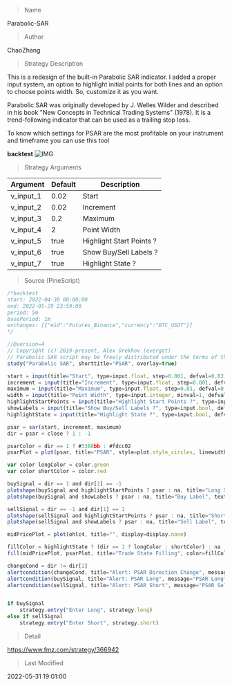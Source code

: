 
> Name

Parabolic-SAR

> Author

ChaoZhang

> Strategy Description

This is a redesign of the built-in Parabolic SAR indicator. I added a proper input system, an option to highlight initial points for both lines and an option to choose points width. So, customize it as you want.

Parabolic SAR was originally developed by J. Welles Wilder and described in his book "New Concepts in Technical Trading Systems" (1978). It is a trend-following indicator that can be used as a trailing stop loss.

To know which settings for PSAR are the most profitable on your instrument and timeframe you can use this tool


**backtest**
 ![IMG](https://www.fmz.com/upload/asset/18fc8e68728079fd29f.png) 

> Strategy Arguments



|Argument|Default|Description|
|----|----|----|
|v_input_1|0.02|Start|
|v_input_2|0.02|Increment|
|v_input_3|0.2|Maximum|
|v_input_4|2|Point Width|
|v_input_5|true|Highlight Start Points ?|
|v_input_6|true|Show Buy/Sell Labels ?|
|v_input_7|true|Highlight State ?|


> Source (PineScript)

``` javascript
/*backtest
start: 2022-04-30 00:00:00
end: 2022-05-29 23:59:00
period: 5m
basePeriod: 1m
exchanges: [{"eid":"Futures_Binance","currency":"BTC_USDT"}]
*/

//@version=4
// Copyright (c) 2019-present, Alex Orekhov (everget)
// Parabolic SAR script may be freely distributed under the terms of the GPL-3.0 license.
study("Parabolic SAR", shorttitle="PSAR", overlay=true)

start = input(title="Start", type=input.float, step=0.001, defval=0.02)
increment = input(title="Increment", type=input.float, step=0.001, defval=0.02)
maximum = input(title="Maximum", type=input.float, step=0.01, defval=0.2)
width = input(title="Point Width", type=input.integer, minval=1, defval=2)
highlightStartPoints = input(title="Highlight Start Points ?", type=input.bool, defval=true)
showLabels = input(title="Show Buy/Sell Labels ?", type=input.bool, defval=true)
highlightState = input(title="Highlight State ?", type=input.bool, defval=true)

psar = sar(start, increment, maximum)
dir = psar < close ? 1 : -1

psarColor = dir == 1 ? #3388bb : #fdcc02
psarPlot = plot(psar, title="PSAR", style=plot.style_circles, linewidth=width, color=psarColor, transp=0)

var color longColor = color.green
var color shortColor = color.red

buySignal = dir == 1 and dir[1] == -1
plotshape(buySignal and highlightStartPoints ? psar : na, title="Long Start", location=location.absolute, style=shape.circle, size=size.tiny, color=longColor, transp=0)
plotshape(buySignal and showLabels ? psar : na, title="Buy Label", text="Buy", location=location.absolute, style=shape.labelup, size=size.tiny, color=longColor, textcolor=color.white, transp=0)

sellSignal = dir == -1 and dir[1] == 1
plotshape(sellSignal and highlightStartPoints ? psar : na, title="Short Start", location=location.absolute, style=shape.circle, size=size.tiny, color=shortColor, transp=0)
plotshape(sellSignal and showLabels ? psar : na, title="Sell Label", text="Sell", location=location.absolute, style=shape.labeldown, size=size.tiny, color=shortColor, textcolor=color.white, transp=0)

midPricePlot = plot(ohlc4, title="", display=display.none)

fillColor = highlightState ? (dir == 1 ? longColor : shortColor) : na
fill(midPricePlot, psarPlot, title="Trade State Filling", color=fillColor)

changeCond = dir != dir[1]
alertcondition(changeCond, title="Alert: PSAR Direction Change", message="PSAR has changed direction!")
alertcondition(buySignal, title="Alert: PSAR Long", message="PSAR Long")
alertcondition(sellSignal, title="Alert: PSAR Short", message="PSAR Sell")


if buySignal
    strategy.entry("Enter Long", strategy.long)
else if sellSignal
    strategy.entry("Enter Short", strategy.short)
```

> Detail

https://www.fmz.com/strategy/366942

> Last Modified

2022-05-31 19:01:00
